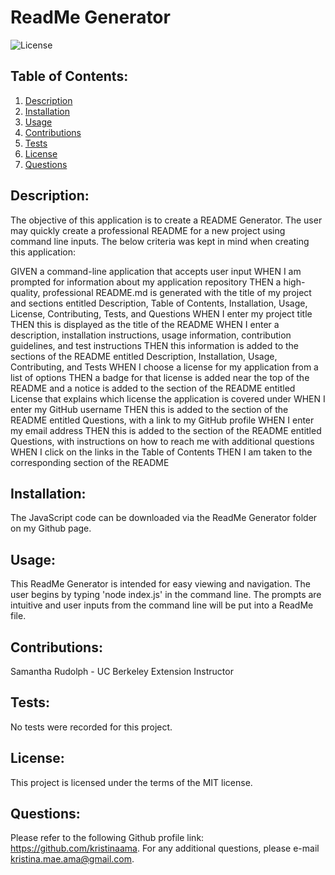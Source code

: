 
  # ReadMe Generator

  ![License](https://img.shields.io/badge/license-MIT-green)

  ## Table of Contents:
  1. [Description](#description)
  2. [Installation](#installation)
  3. [Usage](#usage)
  4. [Contributions](#contributions)
  5. [Tests](#tests)
  6. [License](#license)
  7. [Questions](#questions)

  ## Description:
 The objective of this application is to create a README Generator. The user may quickly create a professional README for a new project using command line inputs. The below criteria was kept in mind when creating this application:

 GIVEN a command-line application that accepts user input
 WHEN I am prompted for information about my application repository
 THEN a high-quality, professional README.md is generated with the title of my project and sections entitled Description, Table of Contents, Installation, Usage, License, Contributing, Tests, and Questions
 WHEN I enter my project title
 THEN this is displayed as the title of the README
 WHEN I enter a description, installation instructions, usage information, contribution guidelines, and test instructions
 THEN this information is added to the sections of the README entitled Description, Installation, Usage, Contributing, and Tests
 WHEN I choose a license for my application from a list of options
 THEN a badge for that license is added near the top of the README and a notice is added to the section of the README entitled License that explains which license the application is covered under
 WHEN I enter my GitHub username
 THEN this is added to the section of the README entitled Questions, with a link to my GitHub profile
 WHEN I enter my email address
 THEN this is added to the section of the README entitled Questions, with instructions on how to reach me with additional questions
 WHEN I click on the links in the Table of Contents
 THEN I am taken to the corresponding section of the README

  ## Installation:
 The JavaScript code can be downloaded via the ReadMe Generator folder on my Github page.

  ## Usage:
  This ReadMe Generator is intended for easy viewing and navigation. The user begins by typing 'node index.js' in the command line. The prompts are intuitive and user inputs from the command line will be put into a ReadMe file.

  ## Contributions:
  Samantha Rudolph - UC Berkeley Extension Instructor

  ## Tests:
  No tests were recorded for this project.

  ## License:
 This project is licensed under the terms of the MIT license.

  ## Questions:
  Please refer to the following Github profile link: https://github.com/kristinaama.
    For any additional questions, please e-mail kristina.mae.ama@gmail.com.
